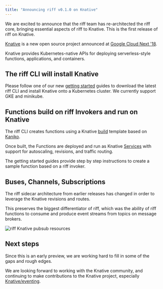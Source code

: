 ```yaml
---
title: "Announcing riff v0.1.0 on Knative"
---
```


We are excited to announce that the riff team has re-architected the riff core, bringing essential aspects of riff to Knative. This is the first release of riff on Knative.

<!--truncate-->

[Knative](https://github.com/knative/docs) is a new open source project announced at [Google Cloud Next '18](https://cloud.withgoogle.com/next18).

Knative provides Kubernetes-native APIs for deploying serverless-style functions, applications, and containers.

## The riff CLI will install Knative

Please follow one of our new [getting started](/docs/) guides to download the latest riff CLI and install Knative onto a Kubernetes cluster. We currently support GKE and minikube.

## Functions build on riff Invokers and run on Knative

The riff CLI creates functions using a Knative [build](https://github.com/knative/build) template based on [Kaniko](https://github.com/GoogleContainerTools/kaniko).

Once built, the Functions are deployed and run as Knative [Services](https://github.com/knative/serving/blob/master/docs/spec/overview.md#resource-types) with support for autoscaling, revisions, and traffic routing.

The getting started guides provide step by step instructions to create a sample function based on a riff invoker.

## Buses, Channels, Subscriptions

The riff sidecar architecture from earlier releases has changed in order to leverage the Knative revisions and routes.

This preserves the biggest differentiator of riff, which was the ability of riff functions to consume and produce event streams from topics on message brokers.

![riff Knative pubsub resources](/img/riff-knative-pubsub-resources.png)

## Next steps

Since this is an early preview, we are working hard to fill in some of the gaps and rough edges. 

We are looking forward to working with the Knative community, and continuing to make contributions to the Knative project, especially [Knative/eventing](https://github.com/knative/eventing/tree/master/pkg).